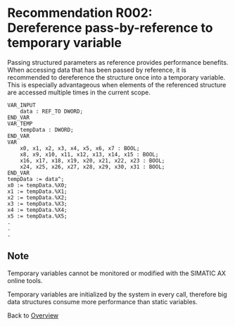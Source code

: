 # Recommendation R002: Dereference pass-by-reference to temporary variable

Passing structured parameters as reference provides performance benefits.
When accessing data that has been passed by reference, it is recommended to dereference the structure once into a temporary variable. This is especially advantageous when elements of the referenced structure are accessed multiple times in the current scope.

```iecst
VAR_INPUT
    data : REF_TO DWORD;
END_VAR
VAR_TEMP
    tempData : DWORD;
END_VAR
VAR
    x0, x1, x2, x3, x4, x5, x6, x7 : BOOL;
    x8, x9, x10, x11, x12, x13, x14, x15 : BOOL;
    x16, x17, x18, x19, x20, x21, x22, x23 : BOOL;
    x24, x25, x26, x27, x28, x29, x30, x31 : BOOL;
END_VAR 
tempData := data^;  
x0 := tempData.%X0;
x1 := tempData.%X1;
x2 := tempData.%X2;
x3 := tempData.%X3;
x4 := tempData.%X4;
x5 := tempData.%X5;
.
.
.
```

## Note

Temporary variables cannot be monitored or modified with the SIMATIC AX online tools.

Temporary variables are initialized by the system in every call, therefore big data structures consume more performance than static variables.

Back to [Overview](./01_Introduction.md)
